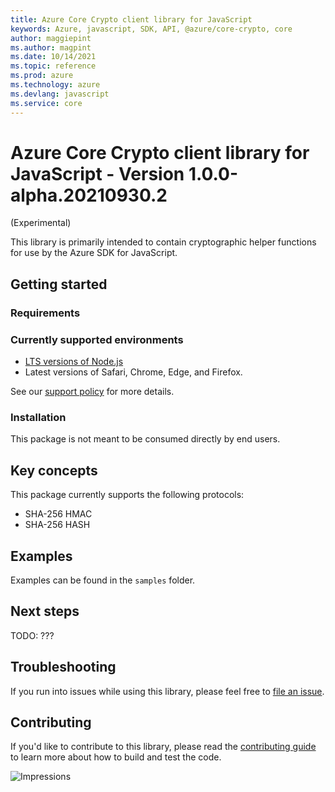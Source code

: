 ```yaml
---
title: Azure Core Crypto client library for JavaScript
keywords: Azure, javascript, SDK, API, @azure/core-crypto, core
author: maggiepint
ms.author: magpint
ms.date: 10/14/2021
ms.topic: reference
ms.prod: azure
ms.technology: azure
ms.devlang: javascript
ms.service: core
---
```


# Azure Core Crypto client library for JavaScript - Version 1.0.0-alpha.20210930.2 
 (Experimental)

This library is primarily intended to contain cryptographic helper functions for use by the Azure SDK for JavaScript.

## Getting started

### Requirements

### Currently supported environments

- [LTS versions of Node.js](https://nodejs.org/about/releases/)
- Latest versions of Safari, Chrome, Edge, and Firefox.

See our [support policy](https://github.com/Azure/azure-sdk-for-js/blob/main/SUPPORT.md) for more details.

### Installation

This package is not meant to be consumed directly by end users.

## Key concepts

This package currently supports the following protocols:

- SHA-256 HMAC
- SHA-256 HASH

## Examples

Examples can be found in the `samples` folder.

## Next steps

TODO: ???

## Troubleshooting

If you run into issues while using this library, please feel free to [file an issue](https://github.com/Azure/azure-sdk-for-js/issues/new).

## Contributing

If you'd like to contribute to this library, please read the [contributing guide](https://github.com/Azure/azure-sdk-for-js/blob/main/CONTRIBUTING.md) to learn more about how to build and test the code.

![Impressions](https://azure-sdk-impressions.azurewebsites.net/api/impressions/azure-sdk-for-js%2Fsdk%2Fcore%2Fcore-crypto%2FREADME.png)

